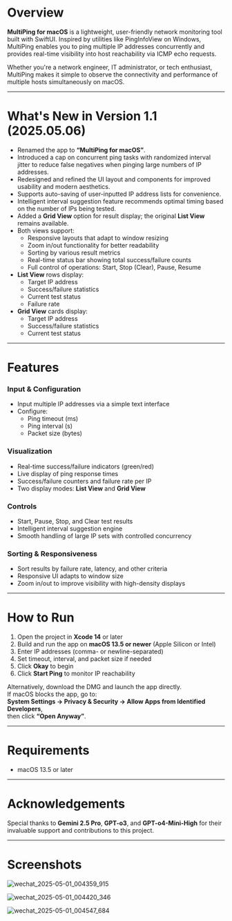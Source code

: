 # Overview

**MultiPing for macOS** is a lightweight, user-friendly network monitoring tool built with SwiftUI. Inspired by utilities like PingInfoView on Windows, MultiPing enables you to ping multiple IP addresses concurrently and provides real-time visibility into host reachability via ICMP echo requests.

Whether you're a network engineer, IT administrator, or tech enthusiast, MultiPing makes it simple to observe the connectivity and performance of multiple hosts simultaneously on macOS.

---

# What's New in Version 1.1 (2025.05.06)

- Renamed the app to **“MultiPing for macOS”**.
- Introduced a cap on concurrent ping tasks with randomized interval jitter to reduce false negatives when pinging large numbers of IP addresses.
- Redesigned and refined the UI layout and components for improved usability and modern aesthetics.
- Supports auto-saving of user-inputted IP address lists for convenience.
- Intelligent interval suggestion feature recommends optimal timing based on the number of IPs being tested.
- Added a **Grid View** option for result display; the original **List View** remains available.
- Both views support:
  - Responsive layouts that adapt to window resizing
  - Zoom in/out functionality for better readability
  - Sorting by various result metrics
  - Real-time status bar showing total success/failure counts
  - Full control of operations: Start, Stop (Clear), Pause, Resume
- **List View** rows display:
  - Target IP address
  - Success/failure statistics
  - Current test status
  - Failure rate
- **Grid View** cards display:
  - Target IP address
  - Success/failure statistics
  - Current test status

---

# Features

### Input & Configuration
- Input multiple IP addresses via a simple text interface
- Configure:
  - Ping timeout (ms)
  - Ping interval (s)
  - Packet size (bytes)

### Visualization
- Real-time success/failure indicators (green/red)
- Live display of ping response times
- Success/failure counters and failure rate per IP
- Two display modes: **List View** and **Grid View**

### Controls
- Start, Pause, Stop, and Clear test results
- Intelligent interval suggestion engine
- Smooth handling of large IP sets with controlled concurrency

### Sorting & Responsiveness
- Sort results by failure rate, latency, and other criteria
- Responsive UI adapts to window size
- Zoom in/out to improve visibility with high-density displays

---

# How to Run

1. Open the project in **Xcode 14** or later  
2. Build and run the app on **macOS 13.5 or newer** (Apple Silicon or Intel)  
3. Enter IP addresses (comma- or newline-separated)  
4. Set timeout, interval, and packet size if needed  
5. Click **Okay** to begin  
6. Click **Start Ping** to monitor IP reachability  

Alternatively, download the DMG and launch the app directly.  
If macOS blocks the app, go to:  
**System Settings → Privacy & Security → Allow Apps from Identified Developers**,  
then click **“Open Anyway”**.

---

# Requirements

- macOS 13.5 or later

---

# Acknowledgements

Special thanks to **Gemini 2.5 Pro**, **GPT-o3**, and **GPT-o4-Mini-High** for their invaluable support and contributions to this project.

---

# Screenshots

![wechat_2025-05-01_004359_915](https://github.com/user-attachments/assets/ccc2ec5b-103a-47a0-992b-dbe4e9046a25)

![wechat_2025-05-01_004420_346](https://github.com/user-attachments/assets/fca7642a-eef3-4156-a003-758ab3d32090)

![wechat_2025-05-01_004547_684](https://github.com/user-attachments/assets/4c1a6093-5336-487e-b7b4-aaf87f9ec823)